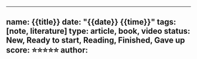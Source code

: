 
---
name: {{title}}
date: "{{date}} {{time}}"
tags: [note, literature]
type: article, book, video
status: New, Ready to start, Reading, Finished, Gave up
score: ⭐️⭐️⭐️⭐️⭐️
author:
---

